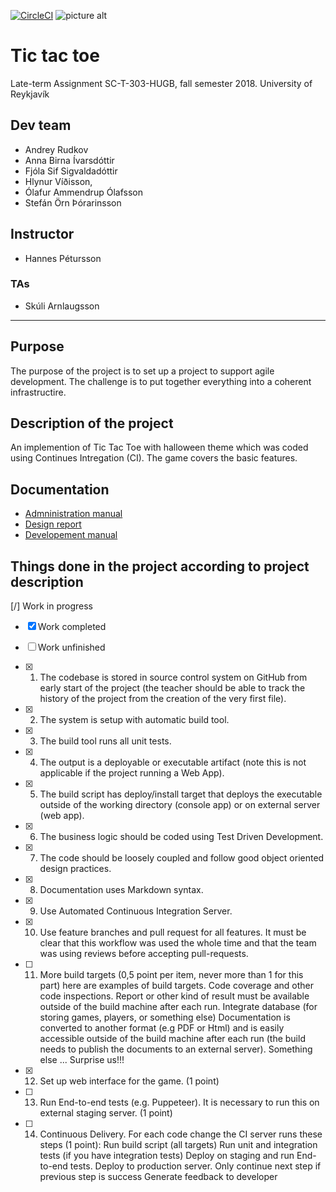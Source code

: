 [![CircleCI](https://circleci.com/gh/Puzzles012/Tick_tac_toe/tree/master.svg?style=svg)](https://circleci.com/gh/Puzzles012/Tick_tac_toe/tree/master)
![picture alt](https://en.ru.is/skin/basic9k/i/sitelogo.svg "rulogo")
# Tic tac toe #
 Late-term Assignment
 SC-T-303-HUGB, fall semester 2018.
 University of Reykjavík

## Dev team ##
- Andrey Rudkov
- Anna Birna Ívarsdóttir
- Fjóla Sif Sigvaldadóttir
- Hlynur Víðisson, 
- Ólafur Ammendrup Ólafsson
- Stefán Örn Þórarinsson

## Instructor ##
- Hannes Pétursson
### TAs ###
- Skúli Arnlaugsson

- - -

## Purpose ##
The purpose of the project is to set up a project to support agile development. The challenge is to put together everything into a coherent infrastructire.

## Description of the project ##
An implemention of Tic Tac Toe with halloween theme which was coded using Continues Intregation (CI).
The game covers the basic features.

## Documentation ##
- [Admninistration manual](https://github.com/Puzzles012/Tick_tac_toe/blob/master/docs/administration_manual.md)
- [Design report](https://github.com/Puzzles012/Tick_tac_toe/blob/master/docs/design_report.md)
- [Developement manual](https://github.com/Puzzles012/Tick_tac_toe/blob/master/docs/development_manual.md)
## Things done in the project according to project description ##
[/] Work in progress
- [x] Work completed 
- [ ] Work unfinished

- [x] 1. The codebase is stored in source control system on GitHub from early start of the project (the
teacher should be able to track the history of the project from the creation of the very first
file).

- [x] 2. The system is setup with automatic build tool.

- [x] 3. The build tool runs all unit tests.

- [x] 4. The output is a deployable or executable artifact (note this is not applicable if the project
running a Web App).

- [x] 5. The build script has deploy/install target that deploys the executable outside of the working
directory (console app) or on external server (web app).

- [x] 6. The business logic should be coded using Test Driven Development.

- [x] 7. The code should be loosely coupled and follow good object oriented design practices.

- [x] 8. Documentation uses Markdown syntax.

- [x] 9. Use Automated Continuous Integration Server.

- [x] 10. Use feature branches and pull request for all features. It must be clear that this workflow was
used the whole time and that the team was using reviews before accepting pull-requests.

- [ ] 11. More build targets (0,5 point per item, never more than 1 for this part) here are examples of
build targets.
Code coverage and other code inspections. Report or other kind of result must be
available outside of the build machine after each run.
Integrate database (for storing games, players, or something else)
Documentation is converted to another format (e.g PDF or Html) and is easily accessible
outside of the build machine after each run (the build needs to publish the documents to
an external server).
Something else ... Surprise us!!!

- [x] 12. Set up web interface for the game. (1 point)

- [ ] 13. Run End-to-end tests (e.g. Puppeteer). It is necessary to run this on external staging server. (1
point)

- [ ] 14. Continuous Delivery. For each code change the CI server runs these steps (1 point):
Run build script (all targets)
Run unit and integration tests (if you have integration tests) Deploy on staging and run
End-to-end tests.
Deploy to production server.
Only continue next step if previous step is success
Generate feedback to developer

